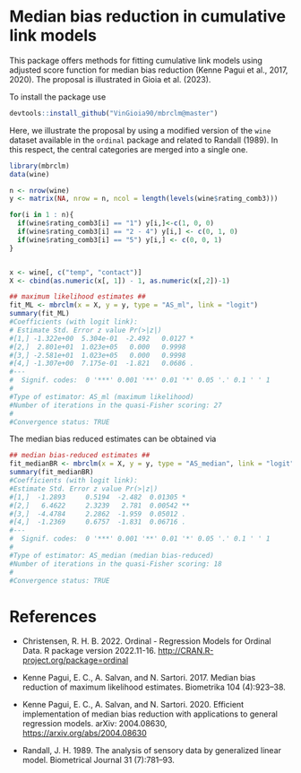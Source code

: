 # Median bias reduction in cumulative link models 
This package offers methods for fitting cumulative link models using adjusted score function for median bias reduction (Kenne Pagui et al., 2017, 2020). The proposal is illustrated in Gioia et al. (2023). 

To install the package use 
``` r
devtools::install_github("VinGioia90/mbrclm@master")
```

Here, we illustrate the proposal by using a modified version of the `wine` dataset available in the `ordinal` package and related to Randall (1989). In this respect, the central categories are merged into a single one. 

``` r
library(mbrclm)
data(wine)

n <- nrow(wine)
y <- matrix(NA, nrow = n, ncol = length(levels(wine$rating_comb3)))

for(i in 1 : n){
  if(wine$rating_comb3[i] == "1") y[i,]<-c(1, 0, 0)
  if(wine$rating_comb3[i] == "2 - 4") y[i,] <- c(0, 1, 0)
  if(wine$rating_comb3[i] == "5") y[i,] <- c(0, 0, 1)
}


x <- wine[, c("temp", "contact")]
X <- cbind(as.numeric(x[, 1]) - 1, as.numeric(x[,2])-1)
``` 

``` r
## maximum likelihood estimates ##
fit_ML <- mbrclm(x = X, y = y, type = "AS_ml", link = "logit")
summary(fit_ML)
#Coefficients (with logit link):
# Estimate Std. Error z value Pr(>|z|)
#[1,] -1.322e+00  5.304e-01  -2.492   0.0127 *
#[2,]  2.801e+01  1.023e+05   0.000   0.9998
#[3,] -2.581e+01  1.023e+05   0.000   0.9998
#[4,] -1.307e+00  7.175e-01  -1.821   0.0686 .
#---
#  Signif. codes:  0 '***' 0.001 '**' 0.01 '*' 0.05 '.' 0.1 ' ' 1
#
#Type of estimator: AS_ml (maximum likelihood)
#Number of iterations in the quasi-Fisher scoring: 27
#
#Convergence status: TRUE
```


The median bias reduced estimates can be obtained via
``` r
## median bias-reduced estimates ##
fit_medianBR <- mbrclm(x = X, y = y, type = "AS_median", link = "logit")
summary(fit_medianBR)
#Coefficients (with logit link):
#Estimate Std. Error z value Pr(>|z|)
#[1,]  -1.2893     0.5194  -2.482  0.01305 *
#[2,]   6.4622     2.3239   2.781  0.00542 **
#[3,]  -4.4784     2.2862  -1.959  0.05012 .
#[4,]  -1.2369     0.6757  -1.831  0.06716 .
#---
#  Signif. codes:  0 '***' 0.001 '**' 0.01 '*' 0.05 '.' 0.1 ' ' 1
#
#Type of estimator: AS_median (median bias-reduced)
#Number of iterations in the quasi-Fisher scoring: 18
#
#Convergence status: TRUE
```


# References

- Christensen, R. H. B. 2022. Ordinal - Regression Models for Ordinal Data. R package version 2022.11-16. http://CRAN.R-project.org/package=ordinal

- Kenne Pagui, E. C., A. Salvan, and N. Sartori. 2017. Median bias reduction of maximum likelihood estimates. Biometrika 104 (4):923–38.

- Kenne Pagui, E. C., A. Salvan, and N. Sartori. 2020. Efficient implementation of median bias reduction with applications to general regression models. arXiv: 2004.08630, https://arxiv.org/abs/2004.08630

- Randall, J. H. 1989. The analysis of sensory data by generalized linear model. Biometrical Journal 31 (7):781–93. 


